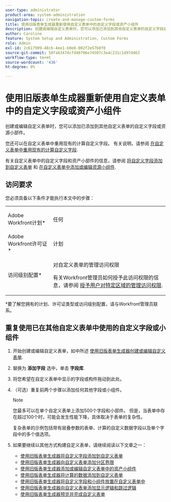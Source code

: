 ```yaml
---
user-type: administrator
product-area: system-administration
navigation-topic: create-and-manage-custom-forms
title: 使用旧版表单生成器重新使用自定义表单中的自定义字段或资产小组件
description: 创建或编辑自定义表单时，您可以添加已添加到其他自定义表单的自定义字段或小组件。
author: Caroline
feature: System Setup and Administration, Custom Forms
role: Admin
exl-id: 2c617909-48cb-4ee1-b0e8-002f2e57b0f0
source-git-commit: 50fa63474cfd40706e74507c3e4c231c1d97d463
workflow-type: tm+mt
source-wordcount: '436'
ht-degree: 0%

---
```


# 使用旧版表单生成器重新使用自定义表单中的自定义字段或资产小组件

创建或编辑自定义表单时，您可以添加已添加到其他自定义表单的自定义字段或资源小部件。

您还可以在自定义表单中重用现有的计算自定义字段。 有关说明，请参阅 [在自定义表单中重用现有的计算自定义字段](../../../administration-and-setup/customize-workfront/create-manage-custom-forms/use-existing-calc-field-new-custom-form.md).

有关自定义表单中的自定义字段和资产小部件的信息，请参阅 [将自定义字段添加到自定义表单](../../../administration-and-setup/customize-workfront/create-manage-custom-forms/add-a-custom-field-to-a-custom-form.md) 和 [在自定义表单中添加或编辑资源小组件](../../../administration-and-setup/customize-workfront/create-manage-custom-forms/add-widget-or-edit-its-properties-in-a-custom-form.md).

## 访问要求

您必须具备以下条件才能执行本文中的步骤：

<table style="table-layout:auto"> 
 <col> 
 <col> 
 <tbody> 
  <tr data-mc-conditions=""> 
   <td role="rowheader"> <p>Adobe Workfront计划*</p> </td> 
   <td>任何</td> 
  </tr> 
  <tr> 
   <td role="rowheader">Adobe Workfront许可证*</td> 
   <td>计划</td> 
  </tr> 
  <tr data-mc-conditions=""> 
   <td role="rowheader">访问级别配置*</td> 
   <td> <p>对自定义表单的管理访问权限</p> <p>有关Workfront管理员如何授予此访问权限的信息，请参阅 <a href="../../../administration-and-setup/add-users/configure-and-grant-access/grant-users-admin-access-certain-areas.md" class="MCXref xref">授予用户对特定区域的管理访问权限</a>.</p> </td> 
  </tr>  
 </tbody> 
</table>

&#42;要了解您拥有的计划、许可证类型或访问级别配置，请与Workfront管理员联系。

## 重复使用已在其他自定义表单中使用的自定义字段或小组件

1. 开始创建或编辑自定义表单，如中所述 [使用旧版表单生成器创建或编辑自定义表单](../../../administration-and-setup/customize-workfront/create-manage-custom-forms/create-or-edit-a-custom-form.md).
1. 替换为 **添加字段** 选中，单击 **字段库**.

1. 将您希望在自定义表单中显示的字段或构件拖动到此处。
1. （可选）重复前两个步骤以添加任何其他字段或小组件。

   >[!NOTE]
   >
   >您最多可以在单个自定义表单上添加500个字段和小部件。 但是，当表单中存在超过100个时，可能会发生性能下降，具体取决于表单的复杂性。
   >
   >
   >复杂表单的示例包括带有层叠参数的表单、计算的自定义数据字段以及单个字段中的多个值选项。

1. 如果要继续以其他方式构建自定义表单，请继续阅读以下文章之一：

   * [使用旧版表单生成器将自定义字段添加到自定义表单](../../../administration-and-setup/customize-workfront/create-manage-custom-forms/add-a-custom-field-to-a-custom-form.md#add2)
   * [使用旧版表单生成器向自定义表单添加分区界限](../../../administration-and-setup/customize-workfront/create-manage-custom-forms/add-a-section-break-to-a-custom-form.md)
   * [使用旧版表单生成器添加或编辑自定义表单中的资产小组件](../../../administration-and-setup/customize-workfront/create-manage-custom-forms/add-widget-or-edit-its-properties-in-a-custom-form.md)
   * [使用旧版表单生成器将计算的数据添加到自定义表单](../../../administration-and-setup/customize-workfront/create-manage-custom-forms/add-calculated-data-to-custom-form.md)
   * [使用旧版表单生成器将自定义字段和小组件放置在自定义表单中](../../../administration-and-setup/customize-workfront/create-manage-custom-forms/position-fields-in-a-custom-form.md)
   * [使用旧版表单生成器向自定义表单添加显示逻辑和跳过逻辑](../../../administration-and-setup/customize-workfront/create-manage-custom-forms/display-or-skip-logic-custom-form.md)
   * [使用旧版表单生成器预览并完成自定义表单](../../../administration-and-setup/customize-workfront/create-manage-custom-forms/preview-and-complete-a-custom-form.md)
